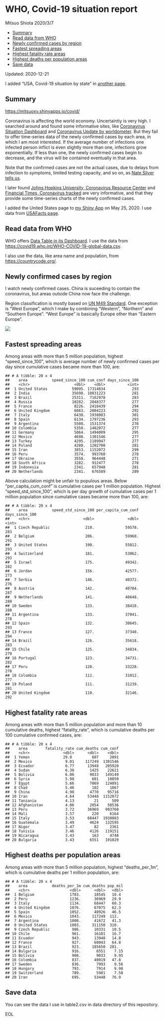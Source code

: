 WHO, Covid-19 situation report
================
Mitsuo Shiota
2020/3/7

  - [Summary](#summary)
  - [Read data from WHO](#read-data-from-who)
  - [Newly confirmed cases by region](#newly-confirmed-cases-by-region)
  - [Fastest spreading areas](#fastest-spreading-areas)
  - [Highest fatality rate areas](#highest-fatality-rate-areas)
  - [Highest deaths per population
    areas](#highest-deaths-per-population-areas)
  - [Save data](#save-data)

Updated: 2020-12-21

I added “USA, Covid-19 situation by state” in [another page](USA.md).

## Summary

<https://mitsuoxv.shinyapps.io/covid/>

Coronavirus is affecting the world economy. Uncertaintiy is very high. I
searched around and found some informative sites, like [Coronavirus
Situation
Dashboard](https://who.maps.arcgis.com/apps/opsdashboard/index.html#/c88e37cfc43b4ed3baf977d77e4a0667)
and [Coronavirus Update by
worldometer](https://www.worldometers.info/coronavirus/). But they fail
to offer time-series data of the newly confirmed cases by each area, in
which I am most interested. If the average number of infections one
infected person inflict is even slightly more than one, infections grow
exponentially. If less than one, the newly confirmed cases begin to
decrease, and the virus will be contained eventually in that area.

Note that the confirmed cases are not the actual cases, due to delays
from infection to symptoms, limited testing capacity, and so on, as
[Nate Silver tells
us](https://fivethirtyeight.com/features/coronavirus-case-counts-are-meaningless/).

I later found [Johns Hopkins University, Coronavirus Resource
Center](https://coronavirus.jhu.edu/) and [Financial Times, Coronavirus
tracked](https://www.ft.com/content/a26fbf7e-48f8-11ea-aeb3-955839e06441)
are very informative, and that they provide some time-series charts of
the newly confirmed cases.

I added the United States page to [my Shiny
App](https://mitsuoxv.shinyapps.io/covid/) on May 25, 2020. I use data
from [USAFacts
page](https://usafacts.org/visualizations/coronavirus-covid-19-spread-map/).

## Read data from WHO

WHO offers [Data Table in its Dashboard](https://covid19.who.int/table).
I use the data from
<https://covid19.who.int/WHO-COVID-19-global-data.csv>.

I also use the data, like area name and population, from
<https://countrycode.org/>.

## Newly confirmed cases by region

I watch newly confirmed cases. China is suceeding to contain the
coronavirus, but areas outside China now face the challenge.

Region classification is mostly based on [UN M49
Standard](https://unstats.un.org/unsd/methodology/m49/). One exception
is “West Europe”, which I make by combining “Western”, “Northern” and
“Southern Europe”. “West Europe” is basically Europe other than
“Eastern Europe”.

![](README_files/figure-gfm/chart-1.png)<!-- -->

## Fastest spreading areas

Among areas with more than 5 million population, highest
“speed\_since\_100”, which is average number of newly confirmed cases
per day since cumulative cases became more than 100, are:

    ## # A tibble: 20 x 4
    ##    area           speed_since_100 cum_conf days_since_100
    ##    <chr>                    <dbl>    <dbl>          <int>
    ##  1 United States           59095. 17314834            293
    ##  2 India                   35698. 10031223            281
    ##  3 Brazil                  25311.  7162978            283
    ##  4 Russia                  10282.  2848377            277
    ##  5 France                   8226.  2418439            294
    ##  6 United Kingdom           6863.  2004223            292
    ##  7 Italy                    6438.  1938083            301
    ##  8 Spain                    6134.  1797236            293
    ##  9 Argentina                5508.  1531374            278
    ## 10 Colombia                 5350.  1482072            277
    ## 11 Germany                  5064.  1494009            295
    ## 12 Mexico                   4698.  1301546            277
    ## 13 Turkey                   4295.  1189947            277
    ## 14 Poland                   4280.  1202700            281
    ## 15 Iran                     3853.  1152072            299
    ## 16 Peru                     3574.   993760            278
    ## 17 Ukraine                  3558.   964448            271
    ## 18 South Africa             3282.   912477            278
    ## 19 Indonesia                2341.   657948            281
    ## 20 Netherlands              2341.   676589            289

Above calculation might be unfair to populous areas. Below
“per\_capita\_cum\_conf” is cumulative cases per 1 million population.
Highest “speed\_std\_since\_100”, which is per day growth of cumulative
cases per 1 million population since cumulative cases became more than
100, are:

    ## # A tibble: 20 x 4
    ##    area           speed_std_since_100 per_capita_cum_conf days_since_100
    ##    <chr>                        <dbl>               <dbl>          <int>
    ##  1 Czech Republic                210.              59578.            283
    ##  2 Belgium                       206.              59960.            291
    ##  3 United States                 190.              55812.            293
    ##  4 Switzerland                   181.              53062.            293
    ##  5 Israel                        175.              49342.            282
    ##  6 Jordan                        156.              42577.            273
    ##  7 Serbia                        146.              40372.            276
    ##  8 Austria                       142.              40784.            287
    ##  9 Netherlands                   141.              40648.            289
    ## 10 Sweden                        133.              38418.            288
    ## 11 Argentina                     133.              37041.            278
    ## 12 Spain                         132.              38645.            293
    ## 13 France                        127.              37340.            294
    ## 14 Brazil                        126.              35618.            283
    ## 15 Chile                         125.              34834.            279
    ## 16 Portugal                      123.              34731.            282
    ## 17 Peru                          120.              33228.            278
    ## 18 Colombia                      112.              31012.            277
    ## 19 Poland                        111.              31239.            281
    ## 20 United Kingdom                110.              32146.            292

## Highest fatality rate areas

Among areas with more than 5 million population and more than 10
cumulative deaths, highest “fatality\_rate”, which is cumulative deaths
per 100 cumulative confirmed cases, are:

    ## # A tibble: 20 x 4
    ##    area        fatality_rate cum_deaths cum_conf
    ##    <chr>               <dbl>      <dbl>    <dbl>
    ##  1 Yemen               29.0         607     2091
    ##  2 Mexico               9.01     117249  1301546
    ##  3 Ecuador              6.77      13948   205920
    ##  4 Sudan                6.30       1425    22621
    ##  5 Bolivia              6.06       9033   149149
    ##  6 Syria                5.98        601    10050
    ##  7 Egypt                5.66       7069   124891
    ##  8 Chad                 5.46        102     1867
    ##  9 China                4.98       4770    95716
    ## 10 Iran                 4.64      53448  1152072
    ## 11 Tanzania             4.13         21      509
    ## 12 Afghanistan          4.06       2054    50536
    ## 13 Peru                 3.72      36969   993760
    ## 14 Mali                 3.57        220     6164
    ## 15 Italy                3.53      68447  1938083
    ## 16 Guatemala            3.49       4624   132595
    ## 17 Niger                3.47         82     2361
    ## 18 Tunisia              3.46       4126   119151
    ## 19 Nicaragua            3.43        163     4748
    ## 20 Bulgaria             3.43       6551   191029

## Highest deaths per population areas

Among areas with more than 5 million population, highest
“deaths\_per\_1m”, which is cumulative deaths per 1 million
population, are:

    ## # A tibble: 20 x 4
    ##    area           deaths_per_1m cum_deaths pop_mil
    ##    <chr>                  <dbl>      <dbl>   <dbl>
    ##  1 Belgium                1783.      18545   10.4 
    ##  2 Peru                   1236.      36969   29.9 
    ##  3 Italy                  1134.      68447   60.3 
    ##  4 United Kingdom         1076.      67075   62.3 
    ##  5 Spain                  1052.      48926   46.5 
    ##  6 Mexico                 1043.     117249  112.  
    ##  7 Argentina              1008.      41672   41.3 
    ##  8 United States          1003.     311150  310.  
    ##  9 Czech Republic          986.      10331   10.5 
    ## 10 Chile                   961.      16101   16.7 
    ## 11 Ecuador                 943.      13948   14.8 
    ## 12 France                  927.      60043   64.8 
    ## 13 Brazil                  923.     185650  201.  
    ## 14 Bulgaria                916.       6551    7.15
    ## 15 Bolivia                 908.       9033    9.95
    ## 16 Colombia                837.      40019   47.8 
    ## 17 Sweden                  836.       7993    9.56
    ## 18 Hungary                 793.       7914    9.98
    ## 19 Switzerland             789.       5981    7.58
    ## 20 Iran                    695.      53448   76.9

## Save data

You can see the data I use in table2.csv in data directory of this
repository.

EOL
